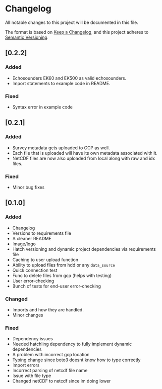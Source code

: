 # Changelog

All notable changes to this project will be documented in this file.

The format is based on [Keep a Changelog](https://keepachangelog.com/en/1.0.0/),
and this project adheres to [Semantic Versioning](https://semver.org/spec/v2.0.0.html).

## [0.2.2]

### Added

- Echosounders EK60 and EK500 as valid echosounders.
- Import statements to example code in README.

### Fixed

- Syntax error in example code

## [0.2.1]

### Added

- Survey metadata gets uploaded to GCP as well.
- Each file that is uploaded will have its own metadata associated with it.
- NetCDF files are now also uploaded from local along with raw and idx files.

### Fixed

- Minor bug fixes

## [0.1.0]

### Added

- Changelog
- Versions to requirements file
- A cleaner README
- Image/logo
- Hatch versioning and dynamic project dependencies via requirements file
- Caching to user upload function
- Ability to upload files from hdd or any `data_source`
- Quick connection test
- Func to delete files from gcp (helps with testing)
- User error-checking
- Bunch of tests for end-user error-checking

### Changed

- Imports and how they are handled.
- Minor changes

### Fixed

- Dependency issues
- Needed hatchling dependency to fully implement dynamic dependencies
- A problem with incorrect gcp location
- Typing change since boto3 doesnt know how to type correctly
- Import errors
- Incorrect parsing of netcdf file name
- Issue with file type
- Changed netCDF to netcdf since im doing lower
